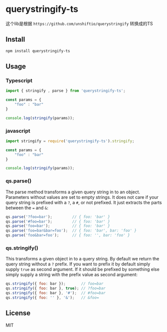 
# querystringify-ts

这个lib是根据 `https://github.com/unshiftio/querystringify` 转换成的TS

## Install

```sh
npm install querystringify-ts

```


## Usage

### Typescript
```js
import { stringify , parse } from 'querystringify-ts';

const params = {
    "foo" : "bar"
}

console.log(stringify(params));


```

### javascript

```js
import stringify = require('querystringify-ts').stringify;

const params = {
    "foo" : "bar"
}

console.log(stringify(params));
```

### qs.parse()

The parse method transforms a given query string in to an object. Parameters
without values are set to empty strings. It does not care if your query string
is prefixed with a `?`, a `#`, or not prefixed. It just extracts the parts
between the `=` and `&`:

```js
qs.parse('?foo=bar');         // { foo: 'bar' }
qs.parse('#foo=bar');         // { foo: 'bar' }
qs.parse('foo=bar');          // { foo: 'bar' }
qs.parse('foo=bar&bar=foo');  // { foo: 'bar', bar: 'foo' }
qs.parse('foo&bar=foo');      // { foo: '', bar: 'foo' }
```

### qs.stringify()

This transforms a given object in to a query string. By default we return the
query string without a `?` prefix. If you want to prefix it by default simply
supply `true` as second argument. If it should be prefixed by something else
simply supply a string with the prefix value as second argument:

```js
qs.stringify({ foo: bar });       // foo=bar
qs.stringify({ foo: bar }, true); // ?foo=bar
qs.stringify({ foo: bar }, '#');  // #foo=bar
qs.stringify({ foo: '' }, '&');   // &foo=
```

## License

MIT
